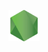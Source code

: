 <p align="center">
  <img src="https://raw.githubusercontent.com/github/explore/main/topics/nodejs/nodejs.png" width="50" />
</p>
